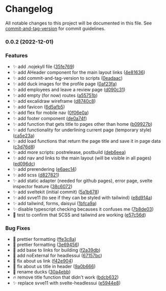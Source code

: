 # Changelog

All notable changes to this project will be documented in this file. See [commit-and-tag-version](https://github.com/absolute-version/commit-and-tag-version) for commit guidelines.

### 0.0.2 (2022-12-01)


### Features

* :sparkles: add .nojekyll file ([35fe769](https://github.com/henrikvilhelmberglund/HTMLCSS-Assignment/commit/35fe769bb5b57e34bdf5f2519edab63dfac3f3e3))
* :sparkles: add AHeader component for the main layout links ([4e81636](https://github.com/henrikvilhelmberglund/HTMLCSS-Assignment/commit/4e8163693eabb3ffbd9ce2ba773d5386226ad4d8))
* :sparkles: add commit-and-tag-version to scripts ([0eadaac](https://github.com/henrikvilhelmberglund/HTMLCSS-Assignment/commit/0eadaacec8cd18ba18a956ac3103d6c9f1a89f1b))
* :sparkles: add duck images for the profile page ([0af23fa](https://github.com/henrikvilhelmberglund/HTMLCSS-Assignment/commit/0af23fa4c54a66ddf79c2de583e0553e7aaa95e1))
* :sparkles: add employees and leave a review page ([d090c31](https://github.com/henrikvilhelmberglund/HTMLCSS-Assignment/commit/d090c319c4d0e890552bdd68d42b64b263afb660))
* :sparkles: add empty (for now) routes ([a55751b](https://github.com/henrikvilhelmberglund/HTMLCSS-Assignment/commit/a55751be74b8cd9c9781262111524f41b740682a))
* :sparkles: add excalidraw wireframe ([d8740c8](https://github.com/henrikvilhelmberglund/HTMLCSS-Assignment/commit/d8740c88e96142ba6e5c73c4bb187697a7558768))
* :sparkles: add favicon ([6d5afb5](https://github.com/henrikvilhelmberglund/HTMLCSS-Assignment/commit/6d5afb579f9fe4533eb520f22badfadd46cb1d6d))
* :sparkles: add flex for mobile nav ([0f06e0a](https://github.com/henrikvilhelmberglund/HTMLCSS-Assignment/commit/0f06e0a5f73071e11b0b92a2b82eaab2c1deaaf9))
* :sparkles: add footer component ([de0a74f](https://github.com/henrikvilhelmberglund/HTMLCSS-Assignment/commit/de0a74f1606c1d8a8e4432e6388d0c2221e531f8))
* :sparkles: add function that gets title to pages other than home ([b09927b](https://github.com/henrikvilhelmberglund/HTMLCSS-Assignment/commit/b09927b39277e9a836e8b625bb03e7d1ffe6987b))
* :sparkles: add functionality for underlining current page (temporary style) ([ca5e23a](https://github.com/henrikvilhelmberglund/HTMLCSS-Assignment/commit/ca5e23af5bcce35f950d39bf949881164f72d081))
* :sparkles: add load functions that return the page title and save it in page data ([c3d76d8](https://github.com/henrikvilhelmberglund/HTMLCSS-Assignment/commit/c3d76d80d2dee9bdbaf0915fd367ccb7951362d2))
* :sparkles: add more scripts: postrelease, postbuild ([deb6eea](https://github.com/henrikvilhelmberglund/HTMLCSS-Assignment/commit/deb6eea27b429addb78bcda865ce47d6e98b2519))
* :sparkles: add nav and links to the main layout (will be visible in all pages) ([ed096dc](https://github.com/henrikvilhelmberglund/HTMLCSS-Assignment/commit/ed096dc244e45d39245063f2a034b590dda0f755))
* :sparkles: add prerendering ([e6aec14](https://github.com/henrikvilhelmberglund/HTMLCSS-Assignment/commit/e6aec14fccedf3a3a3fc47d11831c22f3f4ae898))
* :sparkles: add scss ([d827821](https://github.com/henrikvilhelmberglund/HTMLCSS-Assignment/commit/d82782142b280df67e5279c48fdabe53a37bd417))
* :sparkles: add static adapter (needed for github pages), error page, svelte inspector feature ([38c6072](https://github.com/henrikvilhelmberglund/HTMLCSS-Assignment/commit/38c6072974d57fdbd8477d60a0f282132962236a))
* :sparkles: add sveltekit (initial commit) ([5a1b678](https://github.com/henrikvilhelmberglund/HTMLCSS-Assignment/commit/5a1b678e7c6e8d1d362645fb1fcacf981a96d2dc))
* :sparkles: add svve11 (to see if they can be styled with tailwind) ([e8d914a](https://github.com/henrikvilhelmberglund/HTMLCSS-Assignment/commit/e8d914a0c79dc29d43831b5f46f2dc781e120b2a))
* :sparkles: add tailwind, forms, daisyui ([1bfca9a](https://github.com/henrikvilhelmberglund/HTMLCSS-Assignment/commit/1bfca9adc503f7ed6ee916e488e6933bd4cef1c8))
* :sparkles: disable typescript checking becauses it confuses me ([7b8de03](https://github.com/henrikvilhelmberglund/HTMLCSS-Assignment/commit/7b8de03ce7d0ba630c182170975d03b75f129808))
* :tada: test to confirm that SCSS and tailwind are working ([e57c56d](https://github.com/henrikvilhelmberglund/HTMLCSS-Assignment/commit/e57c56de84d9b1771eeb91e1faa4c933f63684dd))


### Bug Fixes

* :art: prettier formatting ([ffe3c8a](https://github.com/henrikvilhelmberglund/HTMLCSS-Assignment/commit/ffe3c8acd5228f6ac3999935232321076e19cf42))
* :art: prettier formatting ([3e69456](https://github.com/henrikvilhelmberglund/HTMLCSS-Assignment/commit/3e694560bc9086d7e0c4a94d5c7891b7ccbc9a53))
* :bug: add base to links for building ([f2a39db](https://github.com/henrikvilhelmberglund/HTMLCSS-Assignment/commit/f2a39dbd74b0b0924d53136bebdf3b8e380b0124))
* :bug: add noExternal for headlessui ([67157bc](https://github.com/henrikvilhelmberglund/HTMLCSS-Assignment/commit/67157bcf6529f58568d4675ea541ebfb24466400))
* :bug: fix about us link ([f42e904](https://github.com/henrikvilhelmberglund/HTMLCSS-Assignment/commit/f42e904943025f783982183539417e51755817d2))
* :bug: fix about us title in header ([9a0b666](https://github.com/henrikvilhelmberglund/HTMLCSS-Assignment/commit/9a0b666cae6141b1b18f233bae79ef0f88914131))
* :bug: rename ducks ([30a4ebb](https://github.com/henrikvilhelmberglund/HTMLCSS-Assignment/commit/30a4ebbb12860bfa3c70bc27451128f201b7c2b9))
* :fire: remove title function that didn't work ([bdcb632](https://github.com/henrikvilhelmberglund/HTMLCSS-Assignment/commit/bdcb632d9b2729364c92270c3d821fba3069e318))
* :sparkles: replace svve11 with svelte-headlessui ([e5944e8](https://github.com/henrikvilhelmberglund/HTMLCSS-Assignment/commit/e5944e830484461da697b37bb06494f0223aecee))
